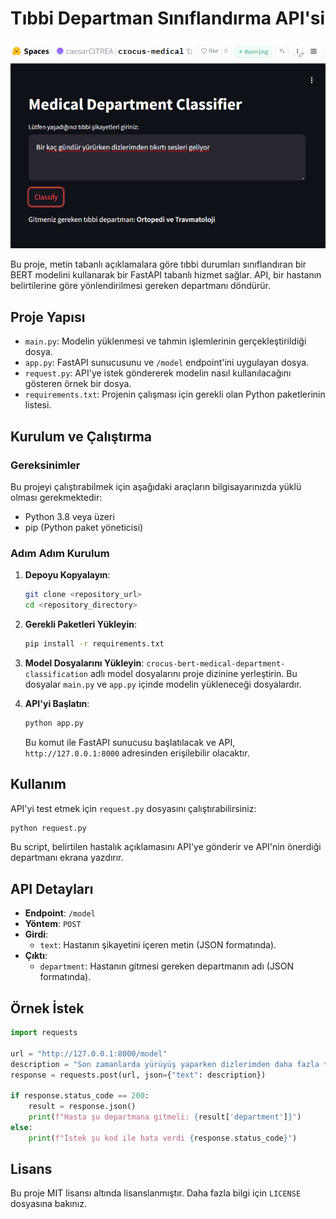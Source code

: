 
# Tıbbi Departman Sınıflandırma API'si

![Image](./image.png)

Bu proje, metin tabanlı açıklamalara göre tıbbi durumları sınıflandıran bir BERT modelini kullanarak bir FastAPI tabanlı hizmet sağlar. API, bir hastanın belirtilerine göre yönlendirilmesi gereken departmanı döndürür.

## Proje Yapısı

- `main.py`: Modelin yüklenmesi ve tahmin işlemlerinin gerçekleştirildiği dosya.
- `app.py`: FastAPI sunucusunu ve `/model` endpoint'ini uygulayan dosya.
- `request.py`: API'ye istek göndererek modelin nasıl kullanılacağını gösteren örnek bir dosya.
- `requirements.txt`: Projenin çalışması için gerekli olan Python paketlerinin listesi.

## Kurulum ve Çalıştırma

### Gereksinimler

Bu projeyi çalıştırabilmek için aşağıdaki araçların bilgisayarınızda yüklü olması gerekmektedir:

- Python 3.8 veya üzeri
- pip (Python paket yöneticisi)

### Adım Adım Kurulum

1. **Depoyu Kopyalayın**:
   ```bash
   git clone <repository_url>
   cd <repository_directory>
   ```

2. **Gerekli Paketleri Yükleyin**:
   ```bash
   pip install -r requirements.txt
   ```

3. **Model Dosyalarını Yükleyin**:
   `crocus-bert-medical-department-classification` adlı model dosyalarını proje dizinine yerleştirin. Bu dosyalar `main.py` ve `app.py` içinde modelin yükleneceği dosyalardır.

4. **API'yi Başlatın**:
   ```bash
   python app.py
   ```
   Bu komut ile FastAPI sunucusu başlatılacak ve API, `http://127.0.0.1:8000` adresinden erişilebilir olacaktır.

## Kullanım

API'yi test etmek için `request.py` dosyasını çalıştırabilirsiniz:

```bash
python request.py
```

Bu script, belirtilen hastalık açıklamasını API'ye gönderir ve API'nin önerdiği departmanı ekrana yazdırır.

## API Detayları

- **Endpoint**: `/model`
- **Yöntem**: `POST`
- **Girdi**: 
  - `text`: Hastanın şikayetini içeren metin (JSON formatında).
- **Çıktı**:
  - `department`: Hastanın gitmesi gereken departmanın adı (JSON formatında).

## Örnek İstek

```python
import requests

url = "http://127.0.0.1:8000/model"
description = "Son zamanlarda yürüyüş yaparken dizlerimden daha fazla tıkırdama sesi geliyor."
response = requests.post(url, json={"text": description})

if response.status_code == 200:
    result = response.json()
    print(f"Hasta şu departmana gitmeli: {result['department']}")
else:
    print(f"İstek şu kod ile hata verdi {response.status_code}")
```

## Lisans

Bu proje MIT lisansı altında lisanslanmıştır. Daha fazla bilgi için `LICENSE` dosyasına bakınız.
